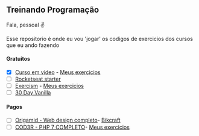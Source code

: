 ## Treinando Programação

Fala, pessoal ✌️

Esse repositorio é onde eu vou 'jogar' os codigos de exercicios dos cursos que eu ando fazendo 


#### Gratuitos 

- [x] [Curso em video](https://www.youtube.com/playlist?list=PLHz_AreHm4dlsK3Nr9GVvXCbpQyHQl1o1) - [Meus exercicios](https://github.com/MilenaCarecho/treinandoJavascript/tree/master/CursoEmVideo) 
- [ ] [Rocketseat starter](https://rocketseat.com.br/starter)
- [ ] [Exercism](https://exercism.io/) - [Meus exercicios](https://github.com/MilenaCarecho/treinandoJavascript/tree/master/EXERCISM) 
- [ ] [30 Day Vanilla](https://javascript30.com/)

#### Pagos

- [ ] [Origamid - Web design completo](https://www.origamid.com/)- [Bikcraft](https://github.com/MilenaCarecho/Bikcraft) 
- [ ] [COD3R - PHP 7 COMPLETO](https://www.udemy.com/course/php-7-completo/)- [Meus exercicios](https://github.com/MilenaCarecho/PHP7-COD3R) 
